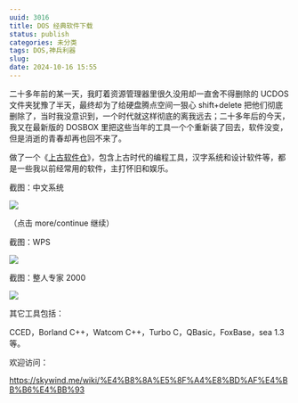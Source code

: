```yaml
---
uuid: 3016
title: DOS 经典软件下载
status: publish
categories: 未分类
tags: DOS,神兵利器
slug: 
date: 2024-10-16 15:55
---
```

二十多年前的某一天，我盯着资源管理器里很久没用却一直舍不得删除的 UCDOS 文件夹犹豫了半天，最终却为了给硬盘腾点空间一狠心 shift+delete 把他们彻底删除了，当时我没意识到，一个时代就这样彻底的离我远去；二十多年后的今天，我又在最新版的 DOSBOX 里把这些当年的工具一个个重新装了回去，软件没变，但是消逝的青春却再也回不来了。

做了一个《[上古软件仓](https://skywind.me/wiki/%E4%B8%8A%E5%8F%A4%E8%BD%AF%E4%BB%B6%E4%BB%93)》，包含上古时代的编程工具，汉字系统和设计软件等，都是一些我以前经常用的软件，主打怀旧和娱乐。

截图：中文系统

![](https://skywind3000.github.io/images/blog/2024/dos/ucdos.png)

（点击 more/continue 继续）

<!--more-->

截图：WPS

![](https://skywind3000.github.io/images/blog/2024/dos/wps.png)

截图：整人专家 2000

![](https://skywind3000.github.io/images/blog/2024/dos/fpe.png)

其它工具包括：

CCED，Borland C++，Watcom C++，Turbo C，QBasic，FoxBase，sea 1.3 等。

欢迎访问：

https://skywind.me/wiki/%E4%B8%8A%E5%8F%A4%E8%BD%AF%E4%BB%B6%E4%BB%93


